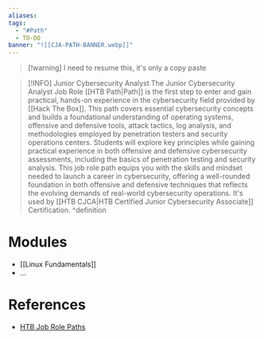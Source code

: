```yaml
---
aliases:
tags:
  - "#Path"
  - TO-DO
banner: "![[CJA-PATH-BANNER.webp]]"
---
```

> [!warning] I need to resume this, it's only a copy paste

> [!INFO] Junior Cybersecurity Analyst
The Junior Cybersecurity Analyst Job Role [[HTB Path|Path]] is the first step to enter and gain practical, hands-on experience in the cybersecurity field provided by [[Hack The Box]]. This path covers essential cybersecurity concepts and builds a foundational understanding of operating systems, offensive and defensive tools, attack tactics, log analysis, and methodologies employed by penetration testers and security operations centers. Students will explore key principles while gaining practical experience in both offensive and defensive cybersecurity assessments, including the basics of penetration testing and security analysis. This job role path equips you with the skills and mindset needed to launch a career in cybersecurity, offering a well-rounded foundation in both offensive and defensive techniques that reflects the evolving demands of real-world cybersecurity operations. It's used by [[HTB CJCA|HTB Certified Junior Cybersecurity Associate]] Certification.
^definition

# Modules
- [[Linux Fundamentals]]
- …
# References
- [HTB Job Role Paths](https://academy.hackthebox.com/paths/jobrole)
